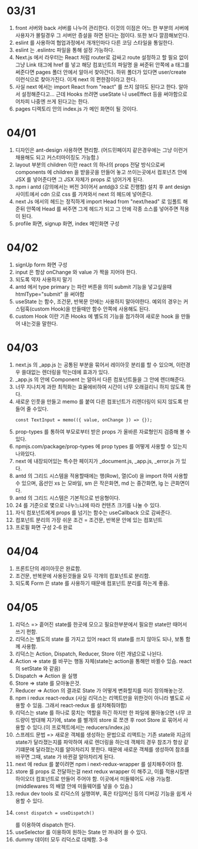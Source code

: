 # 03/31

1. front 서버와 back 서버를 나누어 관리한다. 이것의 이점은 어느 한 부분의 서버에 사용자가 몰릴경우 그 서버만 증설을 하면 된다는 점이다. 또한 보다 깔끔해보인다.
2. eslint 를 사용하여 협업과정에서 개개인마다 다른 코딩 스타일을 통일한다.
3. eslint 는 .eslintrc 파일을 통해 설정 가능하다.
4. Next.js 에서 라우터는 React 처럼 router로 감싸고 route 설정하고 할 필요 없이 그냥
   Link 태그에 href 를 넣고 해당 컴포넌트의 파일명 을 써준뒤 안쪽에 a 태그를 써준다면 pages 폴더 안에서 알아서 찾아간다. 하위 폴더가 있다면 user/create 이런식으로 찾아가진다. 이게 next 의 편한점이라고 한다.
5. 사실 next 에서는 import React from "react" 를 쓰지 않아도 된다고 한다. 알아서 설정해준다고... 근데 Hooks 쓰려면 useState 나 useEffect 등을 써야함으로 어차피 나중엔 쓰게 된다고는 한다.
6. pages 디렉토리 안의 index.js 가 메인 화면이 될 것이다.

# 04/01

1. 디자인은 ant-design 사용하면 편리함. (어드민페이지 같은경우에는 그냥 이런거 채용해도 되고 커스터마이징도 가능함.)
2. layout 부분의 children 이란 react 의 하나의 props 전달 방식으로써 components 에 children 을 받을곳을 만들어 놓고 쓰이는곳에서 컴포넌츠 안에 JSX 를 넣어준다면 그 JSX 자체가 props 로 넘어가게 된다.
3. npm i antd (강의에서는 버전 3이어서 antd@3 으로 진행함) 설치 후 ant design 사이트에서 cdn 으로 css 를 가져와서 next 의 헤드에 넣어준다.
4. next Js 에서의 헤드는 정직하게 import Head from "next/head" 로 임폴트 해준뒤 안쪽에 Head 를 써주면 그게 헤드가 되고 그 안에 각종 소스를 넣어주면 적용이 된다.
5. profile 화면, signup 화면, index 메인화면 구성

# 04/02

1. signUp form 화면 구성
2. input 은 항상 onChange 와 value 가 짝을 지어야 한다.
3. 되도록 약자 사용하지 말기
4. antd 에서 type primary 는 파란 버튼을 의미 submit 기능을 넣고싶을때 htmlType="submit" 을 써야함
5. useState 는 함수, 조건문, 반복문 안에는 사용하지 말아야한다. 예외의 경우는 커스텀훅(custom Hook)을 만들때만 함수 안쪽에 사용해도 된다.
6. custom Hook 이란 기존 Hooks 에 별도의 기능을 첨가하여 새로운 hook 을 만들어 내는것을 말한다.

# 04/03

1. next.js 의 \_app.js 는 공통된 부분을 묶어서 레이아웃 분리를 할 수 있으며, 이런경우 쓸대없는 렌더링을 막는데에 효과가 있다.
2. \_app.js 의 안에 Component 는 알아서 다른 컴포넌트들을 그 안에 렌더해준다.
3. 너무 지나치게 과한 최적화는 효율에비하여 시간이 너무 오래걸리니 하지 않도록 한다.
4. 새로운 인풋을 만들고 memo 를 붙여 다른 컴포넌트가 리렌더링이 되지 않도록 만들어 줄 수있다.
     <pre><code>const TextInput = memo(({ value, onChange }) => {});</code></pre>
5. prop-types 를 통하여 부모로부터 받은 props 가 올바른 자료형인지 검증해 볼 수 있다.
6. npmjs.com/package/prop-types 에 prop types 를 어떻게 사용할 수 있는지 나와있다.
7. next 에 내장되어있는 특수한 페이지가 \_document.js, \_app.js, \_error.js 가 있다.
8. antd 의 그리드 시스템을 적용할때에는 행(Row), 열(Col) 을 import 하여 사용할 수 있으며, 옵션인 xs 는 모바일, sm 은 작은화면, md 는 중간화면, lg 는 큰화면이다.
9. antd 의 그리드 시스템은 기본적으로 반응형이다.
10. 24 를 기준으로 몇으로 나누느냐에 따라 컨텐츠 크기를 나눌 수 있다.
11. 자식 컴포넌트에게 props 를 넘기는 함수는 useCallback 으로 감싸준다.
12. 컴포넌트 분리의 가장 쉬운 조건 = 조건문, 반복문 안에 있는 컴포넌트
13. 프로필 화면 구성 2-6 완료


# 04/04
1. 프론트단의 레이아웃은 완료함.
2. 조건문, 반복문에 사용된것들을 모두 각개의 컴포넌트로 분리함.
3. 되도록 Form 은 state 를 사용하기 때문애 컴포넌트 분리를 하는게 좋음.

# 04/05
1. 리덕스 => 흩어진 state를 한곳에 모으고 필요한부분에서 필요한 state만 때어서 쓰기 편함. 
2. 리덕스는 별도의 state 를 가지고 있어 react 의 state를 쓰지 않아도 되나, 보통 함께 사용함.
3. 리덕스는 Action, Dispatch, Reducer, Store 이런 개념으로 나뉜다.
4. Action =>  state 를 바꾸는 행동 자체(state는 action을 통해만 바뀔수 있슴. react 의 setState 와 같음)
5. Dispatch => Action 을 실행
6. Store => state 를 모아놓은것.
7. Reducer => Action 의 결과로 State 가 어떻게 변화할지를 미리 정의해놓는것.
8. npm i redux react-redux (사실 리덕스는 리액트만을 위한것이 아니라 별도로 사용할 수 있음. 그래서 react-redux 를 설치해줘야함)
9. 리덕스는 state 를 하나로 뭉치는 역할을 하긴 하지만 한 파일에 몰아놓으면 너무 코드량이 방대해 지기에, state 를 별개의 store 로 쪼갠 후 root Store 로 묶어서 사용할 수 있다.(이 프로젝트에서는 reducers/index.js)
10. 스프레드 문법 => 새로운 객체를 생성하는 문법으로 리액트는 기존 state와 지금의 state가 달라졌는지를 파악하여 새로 렌더링을 하는데 객체의 경우 참조가 항상 같기떄문에 달라졌는지를 알아차리지 못한다. 때문에 새로운 객체를 생성하여 참조를 바꾸면 그때, state 가 바뀐걸 알아차리게 된다.
11. next 에 redux 를 붙이려면 npm i next-redux-wrapper 를 설치해주어야 함.
12. store 를 props 로 전달하는걸 next redux wrapper 이 해주고, 이를 적용시킬땐 하이오더 컴포넌트로 만들어 주어야 함. 이곳에서 미들웨어도 사용 가능함.(middlewares 의 배열 안에 미들웨어를 넣을 수 있슴.)
13. redux dev tools 로 리덕스의 실행여부, 혹은 타임머신 등의 디버깅 기능을 쉽게 사용할 수 있다.
14. <pre><code>const dispatch = useDispatch()</code></pre>를 이용하여 dispatch 한다.
15. useSelector 를 이용하여 원하는 State 만 꺼내어 쓸 수 있다.
16. dummy 데이터 모두 리덕스로 대체함. 3-8